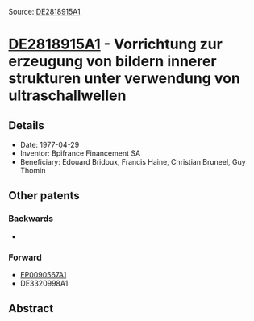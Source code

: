Source: [DE2818915A1](https://patents.google.com/patent/DE2818915A1)

# [DE2818915A1](DE2818915A1.md) - Vorrichtung zur erzeugung von bildern innerer strukturen unter verwendung von ultraschallwellen

## Details

* Date: 1977-04-29
* Inventor: Bpifrance Financement SA
* Beneficiary: Edouard Bridoux, Francis Haine, Christian Bruneel, Guy Thomin

## Other patents

### Backwards
 * 
### Forward
 * [EP0090567A1](EP0090567A1.md)
 * DE3320998A1
## Abstract

